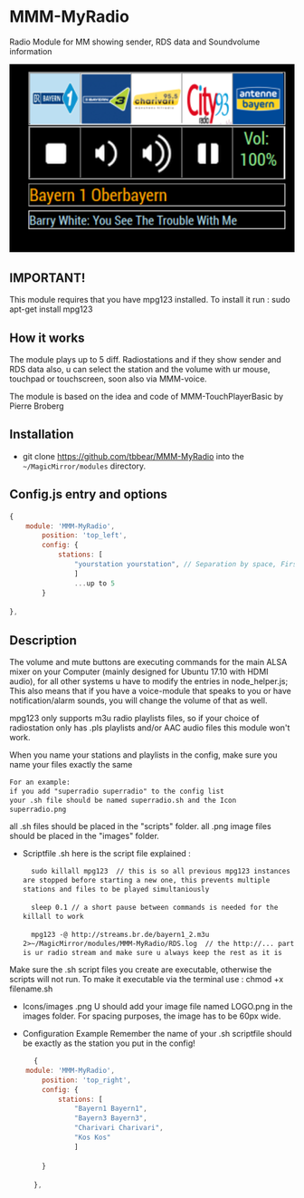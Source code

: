 # MMM-MyRadio
Radio Module for MM showing sender, RDS data and Soundvolume information

![](MMM-MyRadio.png)

## IMPORTANT!

This module requires that you have mpg123 installed.
To install it run : sudo apt-get install mpg123 

## How it works

The module plays up to 5 diff. Radiostations and if they show sender and RDS data also, u can select the station and the volume 
with ur mouse, touchpad or touchscreen, soon also via MMM-voice.

The module is based on the idea and code of MMM-TouchPlayerBasic by Pierre Broberg

## Installation

* git clone https://github.com/tbbear/MMM-MyRadio into the `~/MagicMirror/modules` directory.

## Config.js entry and options

````javascript
{
	module: 'MMM-MyRadio',
		position: 'top_left',
		config: {
			stations: [
				"yourstation yourstation", // Separation by space, First part "yourstation" is the .png image filename, the second is .sh script name
				]
				...up to 5
		}

},
````

## Description

The volume and mute buttons are executing commands for the main ALSA mixer on your Computer (mainly designed for Ubuntu 17.10 with HDMI audio), for 
all other systems u have to modify the entries in node_helper.js;
This also means that if you have a voice-module that speaks to you or have notification/alarm sounds, you will change the volume of that as well.

mpg123 only supports m3u radio playlists files,
so if your choice of radiostation only has .pls playlists and/or AAC audio files this module won't work.

When you name your stations and playlists in the config, make sure you name your files exactly the same

	For an example:
	if you add "superradio superradio" to the config list
	your .sh file should be named superradio.sh and the Icon superradio.png

all .sh files should be placed in the "scripts" folder.
all .png image files should be placed in the "images" folder.

* Scriptfile .sh
	here is the script file explained :

		sudo killall mpg123  // this is so all previous mpg123 instances are stopped before starting a new one, this prevents multiple stations and files to be played simultaniously

		sleep 0.1 // a short pause between commands is needed for the killall to work

		mpg123 -@ http://streams.br.de/bayern1_2.m3u 2>~/MagicMirror/modules/MMM-MyRadio/RDS.log  // the http://... part is ur radio stream and make sure u always keep the rest as it is

Make sure the .sh script files you create are executable, otherwise the scripts will not run.
To make it executable via the terminal use : chmod +x filename.sh  

* Icons/images .png
	U should add your image file named LOGO.png in the images folder.
	For spacing purposes, the image has to be 60px wide.

* Configuration Example
	Remember the name of your .sh scriptfile should be exactly as the station you put in the config! 

````javascript
      {
	module: 'MMM-MyRadio',
		position: 'top_right',
		config: {
			stations: [
				"Bayern1 Bayern1", 
				"Bayern3 Bayern3",
				"Charivari Charivari",
				"Kos Kos"
				]

		}

      },

````

